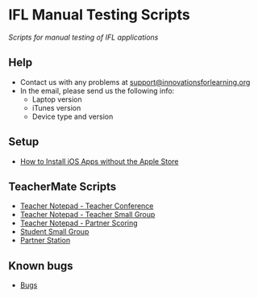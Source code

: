 # IFL Manual Testing Scripts

*Scripts for manual testing of IFL applications*

## Help

* Contact us with any problems at <support@innovationsforlearning.org>
* In the email, please send us the following info:
    * Laptop version
    * iTunes version
    * Device type and version

## Setup

* [How to Install iOS Apps without the Apple Store](https://github.com/innovationsforlearning/manual-testing-scripts/blob/master/how_to_install_teachermate_apps.md)

## TeacherMate Scripts

* [Teacher Notepad - Teacher Conference](https://github.com/innovationsforlearning/manual-testing-scripts/blob/master/teachermate-teacher_notepad-teacher_conference_testing_scripts.md)
* [Teacher Notepad - Teacher Small Group](https://github.com/innovationsforlearning/manual-testing-scripts/blob/master/teacher_notepad-teacher_small_group_testing_scripts.md)
* [Teacher Notepad - Partner Scoring](https://github.com/innovationsforlearning/manual-testing-scripts/blob/master/teachermate-partnerstation_testing_scripts.md) 
* [Student Small Group](https://github.com/innovationsforlearning/manual-testing-scripts/blob/master/teachermate-student_small_group.md)
* [Partner Station](https://github.com/innovationsforlearning/manual-testing-scripts/blob/master/teachermate-partnerstation_testing_scripts.md)

## Known bugs

* [Bugs](https://github.com/innovationsforlearning/manual-testing-scripts/blob/master/bugs.md)
